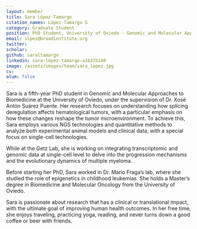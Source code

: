 ```yaml
---
layout: member
title: Sara López-Tamargo
citation_names: López-Tamargo S
category: Graduate Student
position: PhD Student, University of Oviedo - Genomic and Molecular Approaches to Biomedicine
email: slpez@broadinstitute.org
twitter: 
scholar: 
github: saraltamargo
linkedin: sara-lópez-tamargo-a1b37b160
image: /assets/images/team/sara_lopez.jpg
cv: 
alum: false
---
```


Sara is a fifth-year PhD student in Genomic and Molecular Approaches to Biomedicine at the University of Oviedo, under the supervision of Dr. Xosé Antón Suárez Puente. Her research focuses on understanding how splicing deregulation affects hematological tumors, with a particular emphasis on how these changes reshape the tumor microenvironment. To achieve this, Sara employs various NGS technologies and quantitative methods to analyze both experimental animal models and clinical data, with a special focus on single-cell technologies.

While at the Getz Lab, she is working on integrating transcriptomic and genomic data at single-cell level to delve into the progression mechanisms and the evolutionary dynamics of multiple myeloma.

Before starting her PhD, Sara worked in Dr. Mario Fraga’s lab, where she studied the role of epigenetics in childhood leukemias. She holds a Master’s degree in Biomedicine and Molecular Oncology from the University of Oviedo.

Sara is passionate about research that has a clinical or translational impact, with the ultimate goal of improving human health outcomes. In her free time, she enjoys traveling, practicing yoga, reading, and never turns down a good coffee or beer with friends.
